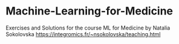 # Machine-Learning-for-Medicine
Exercises and Solutions for the course ML for Medicine by Natalia Sokolovska https://integromics.fr/~nsokolovska/teaching.html
